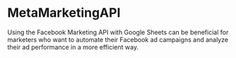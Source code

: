 # MetaMarketingAPI
Using the Facebook Marketing API with Google Sheets can be beneficial for marketers who want to automate their Facebook ad campaigns and analyze their ad performance in a more efficient way.
